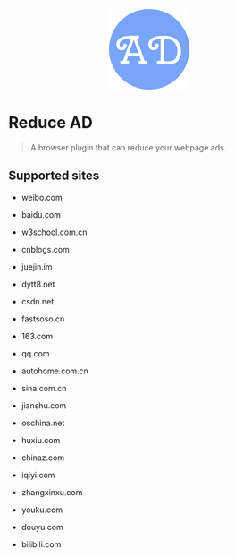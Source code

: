 <p align="center">
    <img width="144" src="https://raw.githubusercontent.com/w3cmark/reduce-ad/master/icon.png">
</p>

# Reduce AD

> A browser plugin that can reduce your webpage ads.

## Supported sites

+ weibo.com

+ baidu.com

+ w3school.com.cn 

+ cnblogs.com

+ juejin.im

+ dytt8.net

+ csdn.net 

+ fastsoso.cn

+ 163.com

+ qq.com 

+ autohome.com.cn

+ sina.com.cn

+ jianshu.com

+ oschina.net

+ huxiu.com

+ chinaz.com

+ iqiyi.com

+ zhangxinxu.com

+ youku.com

+ douyu.com

+ bilibili.com